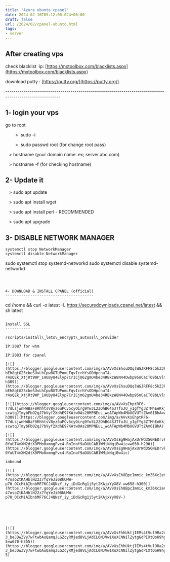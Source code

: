 ```yaml
---
title: 'Azure ubunto cpanel'
date: 2024-02-16T05:12:00.024+06:00
draft: false
url: /2024/02/cpanel-ubunto.html
tags: 
- server
---
```


After creating vps 
-------------------

check blacklist  ip: [https://mxtoolbox.com/blacklists.aspx](https://mxtoolbox.com/blacklists.aspx)  

download putty : [https://putty.org/](https://putty.org/)

\---------------------------------------------------------------------------------------------------------

1- login your vps
-----------------

go to root

        >  sudo -i

        >  sudo passwd root (for change root pass)

   > hostname (your domain name. ex; server.abc.com)

   > hostname -f (for checking hostname)

2- Update it
------------

   > sudo apt update

   > sudo apt install wget

   > sudo apt install perl - RECOMMENDED

   > sudo apt upgrade 

3- DISABLE NETWORK MANAGER 
---------------------------

```
systemctl stop NetworkManager
systemctl disable NetworkManager
``````
sudo systemctl stop systemd-networkd
sudo systemctl disable systemd-networkd

```

  

4- DOWNLOAD & INSTALL CPANEL (official)
---------------------------------------

```
cd /home && curl -o latest -L https://securedownloads.cpanel.net/latest && sh latest
```

Install SSL
-----------

/scripts/install\_lets\_encrypt\_autossl\_provider

IP:2087 for whm

IP:2083 for cpanel

[![](https://blogger.googleusercontent.com/img/a/AVvXsEhsuDQqlWGJRFF8c5kZJRLkG4m_VfV2Uz5hYtbGmAb4g17ybaL5YtCZj5bBpTZJ6RiEWUKy-bEh8qtG23cbeSUvLhCpw8GTUPomLFqvIcrhYsODHpcnuT4-r4sQEk_XtjRt9WP_1HUByU4Elyp7CrICjm62gmU4be34RBkzW8N44Owbp95nCaCT69bLVlm4=w643-h309)](https://blogger.googleusercontent.com/img/a/AVvXsEhsuDQqlWGJRFF8c5kZJRLkG4m_VfV2Uz5hYtbGmAb4g17ybaL5YtCZj5bBpTZJ6RiEWUKy-bEh8qtG23cbeSUvLhCpw8GTUPomLFqvIcrhYsODHpcnuT4-r4sQEk_XtjRt9WP_1HUByU4Elyp7CrICjm62gmU4be34RBkzW8N44Owbp95nCaCT69bLVlm4)  

[![](https://blogger.googleusercontent.com/img/a/AVvXsEhptRF6-T7dLsjwnHWBaF8RhhtsV8yz6uPCv5cyOirg9Yw3L2ZOhBG4SJTfoJU_yIgfYg3ZTMhEeKkjuVUQgN1Gr5kkwnUXPBhlmglIza1yZO6EOvsD5MHUVP-scwtqJTmybFbO2qJ7bVyf2XdhE97KAtw0As20MPNEuL_woATApWb4MbUGVUTtZAm6IBhA=w661-h309)](https://blogger.googleusercontent.com/img/a/AVvXsEhptRF6-T7dLsjwnHWBaF8RhhtsV8yz6uPCv5cyOirg9Yw3L2ZOhBG4SJTfoJU_yIgfYg3ZTMhEeKkjuVUQgN1Gr5kkwnUXPBhlmglIza1yZO6EOvsD5MHUVP-scwtqJTmybFbO2qJ7bVyf2XdhE97KAtw0As20MPNEuL_woATApWb4MbUGVUTtZAm6IBhA)  

[![](https://blogger.googleusercontent.com/img/a/AVvXsEg9HajAxUrWd356NEDrvk7P0_8P03yvV9M8ISjKKMIqXMHHJiUjCRa5MHiHrafM9TN_zl77FdFYNs6cnQK3it1MZhjx8uvBve_prUO30SU2mbpd9mYPBsIU2VeC_O2jiGMpVf8G1-0YuUT4mXM2dtX9PMo0xmngFvc4-RoInof9aDUUCAB1WMikNqjBw4ic=w650-h290)](https://blogger.googleusercontent.com/img/a/AVvXsEg9HajAxUrWd356NEDrvk7P0_8P03yvV9M8ISjKKMIqXMHHJiUjCRa5MHiHrafM9TN_zl77FdFYNs6cnQK3it1MZhjx8uvBve_prUO30SU2mbpd9mYPBsIU2VeC_O2jiGMpVf8G1-0YuUT4mXM2dtX9PMo0xmngFvc4-RoInof9aDUUCAB1WMikNqjBw4ic)

inbound

[![](https://blogger.googleusercontent.com/img/a/AVvXsEh8BpcImmic_kmZ6Xc2eKRXGJ3CY3QtF7mwDe54kmcRfWaaHGucJaaVSyLTiDNrzheg3wcrnvUkSZFWdKBRVPQ8n9TWOQKdEBDBDypVwWsqB-47osoZtKAHblH22z7fqYeJi0BkUMW-p70_OCcMiAIbnbMF76CJ4QNzY_iy_iDdGcRg1j5yt2KAjxYyX8V-=w658-h300)](https://blogger.googleusercontent.com/img/a/AVvXsEh8BpcImmic_kmZ6Xc2eKRXGJ3CY3QtF7mwDe54kmcRfWaaHGucJaaVSyLTiDNrzheg3wcrnvUkSZFWdKBRVPQ8n9TWOQKdEBDBDypVwWsqB-47osoZtKAHblH22z7fqYeJi0BkUMW-p70_OCcMiAIbnbMF76CJ4QNzY_iy_iDdGcRg1j5yt2KAjxYyX8V-)

  
  

  

[![](https://blogger.googleusercontent.com/img/a/AVvXsEhhUktjIEMs4tVul9Ra2oHsKkWfnCmuTlKb7yd6Mvoc6aOM9P2McFUVtB2CX6Rl0B4bRj4yh54vFx7C-3_beJDwZVy7wFtwbAuQamqJLGZcyRMjed8VLjAdCL0NJVw1XuXCNNilZytgGdPIXtQoH9hglDKgwMUhuEJ1FnHQ0bLWM4vgCvRqxVDKVk9wM8-5=w670-h355)](https://blogger.googleusercontent.com/img/a/AVvXsEhhUktjIEMs4tVul9Ra2oHsKkWfnCmuTlKb7yd6Mvoc6aOM9P2McFUVtB2CX6Rl0B4bRj4yh54vFx7C-3_beJDwZVy7wFtwbAuQamqJLGZcyRMjed8VLjAdCL0NJVw1XuXCNNilZytgGdPIXtQoH9hglDKgwMUhuEJ1FnHQ0bLWM4vgCvRqxVDKVk9wM8-5)